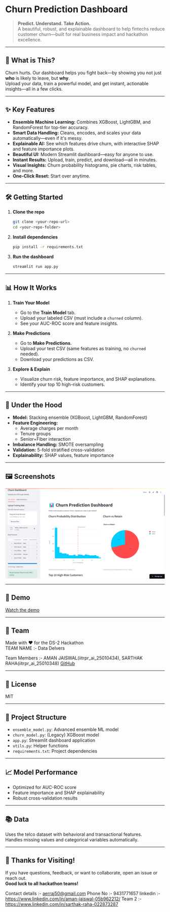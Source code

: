 # Churn Prediction Dashboard

> **Predict. Understand. Take Action.**  
> A beautiful, robust, and explainable dashboard to help fintechs reduce customer churn—built for real business impact and hackathon excellence.

---

## 🚀 What is This?

Churn hurts. Our dashboard helps you fight back—by showing you not just **who** is likely to leave, but **why**.  
Upload your data, train a powerful model, and get instant, actionable insights—all in a few clicks.

---

## ✨ Key Features

- **Ensemble Machine Learning:** Combines XGBoost, LightGBM, and RandomForest for top-tier accuracy.
- **Smart Data Handling:** Cleans, encodes, and scales your data automatically—even if it's messy.
- **Explainable AI:** See which features drive churn, with interactive SHAP and feature importance plots.
- **Beautiful UI:** Modern Streamlit dashboard—easy for anyone to use.
- **Instant Results:** Upload, train, predict, and download—all in minutes.
- **Visual Insights:** Churn probability histograms, pie charts, risk tables, and more.
- **One-Click Reset:** Start over anytime.

---

## 🛠️ Getting Started

1. **Clone the repo**
   ```bash
   git clone <your-repo-url>
   cd <your-repo-folder>
   ```
2. **Install dependencies**
   ```bash
   pip install -r requirements.txt
   ```
3. **Run the dashboard**
   ```bash
   streamlit run app.py
   ```

---

## 📊 How It Works

1. **Train Your Model**
   - Go to the **Train Model** tab.
   - Upload your labeled CSV (must include a `churned` column).
   - See your AUC-ROC score and feature insights.

2. **Make Predictions**
   - Go to **Make Predictions**.
   - Upload your test CSV (same features as training, no `churned` needed).
   - Download your predictions as CSV.

3. **Explore & Explain**
   - Visualize churn risk, feature importance, and SHAP explanations.
   - Identify your top 10 high-risk customers.

---

## 🧠 Under the Hood

- **Model:** Stacking ensemble (XGBoost, LightGBM, RandomForest)
- **Feature Engineering:**  
  - Average charges per month  
  - Tenure groups  
  - Senior+Fiber interaction
- **Imbalance Handling:** SMOTE oversampling
- **Validation:** 5-fold stratified cross-validation
- **Explainability:** SHAP values, feature importance

---

## 🖼️ Screenshots

![Dashboard Screenshot](image.png)

---

## 🎥 Demo

[Watch the demo](https://your-demo-link.com)

---

## 👥 Team

Made with ❤️ for the DS-2 Hackathon  
TEAM NAME :- Data Delvers 

Team Members :- AMAN JAISWAL(iitrpr_ai_25010434), SARTHAK RAHA(iitrpr_ai_25010348)
[GitHub](https://github.com/your-repo)

---

## 📄 License

MIT

---

## 📂 Project Structure

- `ensemble_model.py`: Advanced ensemble ML model
- `churn_model.py`: (Legacy) XGBoost model
- `app.py`: Streamlit dashboard application
- `utils.py`: Helper functions
- `requirements.txt`: Project dependencies

---

## 📈 Model Performance

- Optimized for AUC-ROC score
- Feature importance and SHAP explainability
- Robust cross-validation results

---

## 📚 Data

Uses the telco dataset with behavioral and transactional features.  
Handles missing values and categorical variables automatically.

---

## 🙏 Thanks for Visiting!

If you have questions, feedback, or want to collaborate, open an issue or reach out.  
**Good luck to all hackathon teams!**

Contact details :- aerraj50@gmail.com
Phone No :- 9431771657
linkedin :- https://www.linkedin.com/in/aman-jaiswal-05b962212/
Team 2 :- https://www.linkedin.com/in/sarthak-raha-022873287


